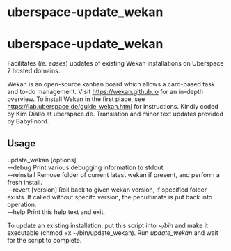 # uberspace-update_wekan
uberspace-update_wekan
======================
Facilitates (*ie. eases*) updates of existing Wekan installations on Uberspace 7 hosted domains. 

Wekan is an open-source kanban board which allows a card-based task and to-do management. Visit https://wekan.github.io for an in-depth overview. To install Wekan in the first place, see https://lab.uberspace.de/guide_wekan.html for instructions. Kindly coded by Kim Diallo at uberspace.de. Translation and minor text updates provided by BabyFnord.

Usage
-----
update_wekan [options]  
    --debug		Print various debugging information to stdout.  
    --reinstall					Remove folder of current latest wekan if present, and perform a fresh install.  
    --revert [version]	Roll back to given wekan version, if specified folder exists. If called without specifc version, the penultimate is put back into operation.  
    --help							Print this help text and exit.  

To update an existing installation, put this script into *~/bin* and make it executable (chmod +x ~/bin/update_wekan). Run *update_wekan* and wait for the script to complete. 
